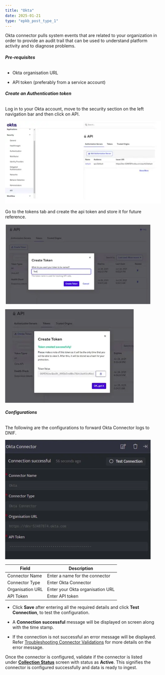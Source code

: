 ```yaml
---
title: "Okta"
date: 2025-01-21
type: "epkb_post_type_1"
---
```


Okta connector pulls system events that are related to your organization in order to provide an audit trail that can be used to understand platform activity and to diagnose problems.

###### **Pre-requisites**

- Okta organisation URL

- API token (preferably from a service account)

###### **Create an Authentication token**

Log in to your Okta account, move to the security section on the left navigation bar and then click on API.

![image 1-Nov-16-2023-09-35-38-9146-AM](./images-Okta/Okta-1.webp)

Go to the tokens tab and create the api token and store it for future reference.  

![image 2-Nov-16-2023-09-36-02-6533-AM](./images-Okta/Okta-2.webp)

![image 3-Nov-16-2023-09-36-24-4962-AM](./images-Okta/Okta-3.webp)

###### **Configurations**

The following are the configurations to forward Okta Connector logs to DNIF.‌

![image 4-4](./images-Okta/Okta-4.webp)

| **Field** | **Description** |
| --- | --- |
| Connector Name | Enter a name for the connector |
| Connector Type | Enter Okta Connector |
| Organisation URL | Enter your Okta organisation URL |
| API Token | Enter API token |

- Click **Save** after entering all the required details and click **Test Connection**, to test the configuration.

- A **Connection successful** message will be displayed on screen along with the time stamp.

- If the connection is not successful an error message will be displayed. Refer [Troubleshooting Connector Validations](https://dnif.it/kb/troubleshooting-and-debugging/troubleshooting-connector-validations/) for more details on the error message.

Once the connector is configured, validate if the connector is listed under **[Collection Status](https://dnif.it/kb/operations/collection-status/)** screen with status as **Active**. This signifies the connector is configured successfully and data is ready to ingest.
